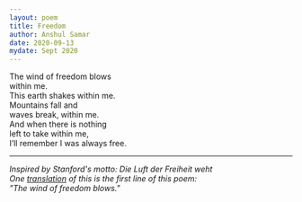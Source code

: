 ```yaml
---
layout: poem
title: Freedom
author: Anshul Samar
date: 2020-09-13
mydate: Sept 2020
---
```


The wind of freedom blows  
within me.  
This earth shakes within me.  
Mountains fall and  
waves break, within me.  
And when there is nothing  
left to take within me,  
I’ll remember I was always free.  
  
---

*Inspired by Stanford's motto: Die Luft der Freiheit weht*  
*One <a href="https://translate.google.com/#view=home&op=translate&sl=auto&tl=en&text=die%20luft%20der%20freiheit%20weht">translation</a> of this is the first line of this poem:*  
*"The wind of freedom blows."*
